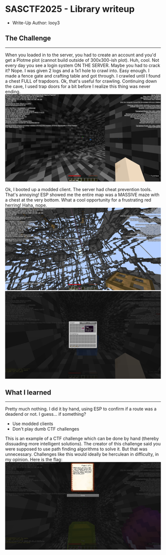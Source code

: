 # SASCTF2025 - Library writeup

- Write-Up Author: looy3 


## The Challenge

---
When you loaded in to the server, you had to create an account and you'd get a Plotme plot (cannot build outside of 300x300-ish plot). Huh, cool. Not every day you see a login system ON THE SERVER. Maybe you had to crack it? Nope. 
I was given 2 logs and a 1x1 hole to crawl into. Easy enough. I made a fence gate and crafting table and got through. I crawled until I found a chest FULL of trapdoors. Ok, that's useful for crawling. Continuing down the cave, I used trap doors for a bit before I realize this thing was never ending. 
![I hate alt text](https://github.com/looy3/ctf-writeups/blob/main/SASCTF/minecraft/imgs/crawling.png)


Ok, I booted up a modded client. The server had cheat prevention tools. That's annoying! ESP showed me the entire map was a MASSIVE maze with a chest at the very bottom. What a cool opportunity for a frustrating red herring! Haha, nope.
![I hate alt text](https://github.com/looy3/ctf-writeups/blob/main/SASCTF/minecraft/imgs/maze.png)
![I hate alt text](https://github.com/looy3/ctf-writeups/blob/main/SASCTF/minecraft/imgs/flag1.png)


## What I learned

---
Pretty much nothing. I did it by hand, using ESP to confirm if a route was a deadend or not. 
I guess... if something? 
- Use modded clients
- Don't play dumb CTF challenges

This is an example of a CTF challenge which can be done by hand (thereby dissuading more intelligent solutions). The creator of this challenge said you were supposed to use path finding algorithms to solve it. But that was unnecessary. Challenges like this would ideally be herculean in difficulty, in my opinion. Here is the flag:
![I hate alt text](https://github.com/looy3/ctf-writeups/blob/main/SASCTF/minecraft/imgs/flag2.png)

 

